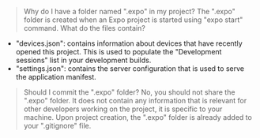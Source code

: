 > Why do I have a folder named ".expo" in my project?
> The ".expo" folder is created when an Expo project is started using "expo start" command.
> What do the files contain?

- "devices.json": contains information about devices that have recently opened this project. This is used to populate
  the "Development sessions" list in your development builds.
- "settings.json": contains the server configuration that is used to serve the application manifest.

> Should I commit the ".expo" folder?
> No, you should not share the ".expo" folder. It does not contain any information that is relevant for other developers
> working on the project, it is specific to your machine.
> Upon project creation, the ".expo" folder is already added to your ".gitignore" file.
